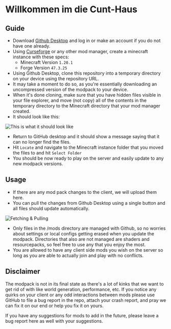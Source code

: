 # Willkommen im die Cunt-Haus

## Guide
- Download [Github Desktop](https://desktop.github.com/download) and log in or make an account if you do not have one already.
- Using [Curseforge](https://www.curseforge.com/download/app) or any other mod manager, create a minecraft instance with these specs:
  - Minecraft Version `1.20.1`
  - Forge Version `47.3.25`
- Using Github Desktop, clone this repository into a temporary directory on your device using the repository URL.
- It may take a moment to do so, as you're essentially downloading an uncompressed version of the modpack to your device.
- When it's done cloning, make sure that you have hidden files visible in your file explorer, and move (not copy) all of the contents in the temporary directory to the Minecraft directory that your mod manager created.
- It should look like this:

![This is what it should look like](https://github.com/user-attachments/assets/2f18ce57-fe8e-4f50-8bc1-e82656762a4f)

- Return to GitHub desktop and it should show a message saying that it can no longer find the files.
- Hit `Locate` and navigate to the Minecraft instance folder that you moved the files to and hit `Select Folder`
- You should be now ready to play on the server and easily update to any new modpack versions.

## Usage
- If there are any mod pack changes to the client, we will upload them here.
- You can pull the changes from Github Desktop using a single button and all files should update automatically.

![Fetching & Pulling](https://github.com/user-attachments/assets/af4c6d7b-224b-46ee-bc12-f4b69ec976b8)

- Only files in the /mods directory are managed with Github, so no worries about settings or local configs getting erased when you update the modpack. Directories that also are not managed are shaders and resourcepacks, so feel free to use any that you enjoy the most.
- You are allowed to have any client side mods you wish on the server so long as you are able to actually join and play with no conflicts.

## Disclaimer 
The modpack is not in its final state as there's a lot of kinks that we want to get rid of with like world generation, performance, etc. If you notice any quirks on your client or any odd interactions between mods please use GitHub to file a bug report in the repo, attach your crash report, and pray we can fix it on our end or help you fix it on yours. 

If you have any suggestions for mods to add in the future, please leave a bug report here as well with your suggestions. 
